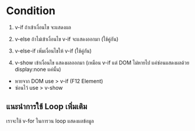 # Condition 

1. v-if
ถ้าเข้าเงื่อนไข จะแสดงผล

2. v-else
ถ้าไม่เข้าเงื่อนไข v-if จะแสดงออกมา (ใช้คู่กัน)

3. v-else-if
เพิ่มเงื่อนไขให้ v-if (ใช้คู่กัน)

4. v-show
เข้าเงื่อนไข แสดงผลออกมา (เหมือน v-if แต่ DOM ไม่หายไป แค่ซ่อนแสดงผลด้วย display:none แค่นั้น)
- หายจาก DOM use > v-if (F12 Element)
- ซ่อนไว้ use > v-show

## แนะนำการใช้ Loop เพิ่มเติม
เราจะใช้ v-for ในการวน loop แสดงผลข้อมูล